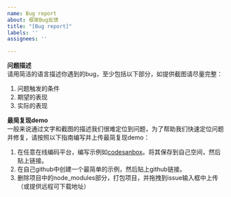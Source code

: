 ```yaml
---
name: Bug report
about: 框架Bug反馈
title: "[Bug report]"
labels: ''
assignees: ''

---
```


**问题描述**  
请用简洁的语言描述你遇到的bug，至少包括以下部分，如提供截图请尽量完整：
1. 问题触发的条件
2. 期望的表现
3. 实际的表现

**最简复现demo**  
一般来说通过文字和截图的描述我们很难定位到问题，为了帮助我们快速定位问题并修复，请按照以下指南编写并上传最简复现demo：
1. 在任意在线编码平台，编写示例如[codesanbox](https://codesandbox.io/s/logicflow-template-7i2c3?file=/src/index.js)。将其保存到自己空间，然后贴上链接。
2. 在自己github中创建一个最简单的示例，然后贴上github链接。
3. 删除项目中的node_modules部分，打包项目，并拖拽到issue输入框中上传（或提供远程可下载地址）

